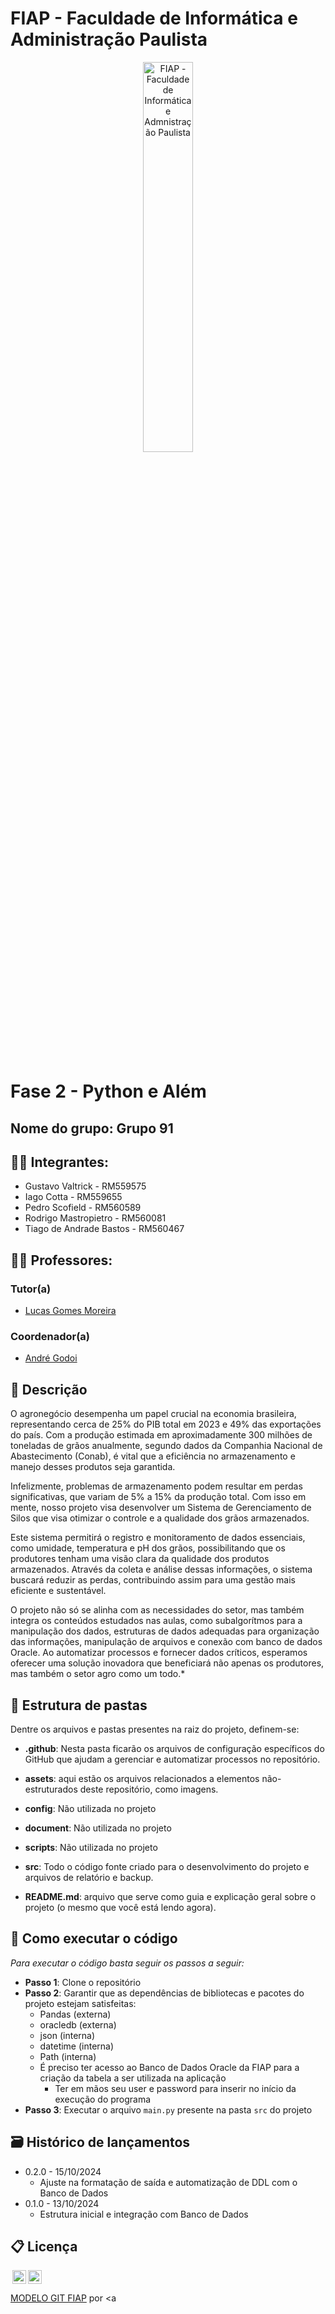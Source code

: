 # FIAP - Faculdade de Informática e Administração Paulista

<p align="center">
<a href= "https://www.fiap.com.br/"><img src="assets/logo-fiap.png" alt="FIAP - Faculdade de Informática e Admnistração Paulista" border="0" width=40% height=40%></a>
</p>

<br>

# Fase 2 - Python e Além

## Nome do grupo: Grupo 91

## 👨‍🎓 Integrantes: 
- Gustavo Valtrick - RM559575
- Iago Cotta - RM559655
- Pedro Scofield - RM560589
- Rodrigo Mastropietro - RM560081
- Tiago de Andrade Bastos - RM560467

## 👩‍🏫 Professores:
### Tutor(a) 
- <a href="https://www.linkedin.com/in/lucas-gomes-moreira-15a8452a/">Lucas Gomes Moreira</a>
### Coordenador(a)
- <a href="https://www.linkedin.com/in/profandregodoi/">André Godoi</a>


## 📜 Descrição

O agronegócio desempenha um papel crucial na economia brasileira, representando cerca de 25% do PIB total em 2023 e 49% das exportações do país. Com a produção estimada em aproximadamente 300 milhões de toneladas de grãos anualmente, segundo dados da Companhia Nacional de Abastecimento (Conab), é vital que a eficiência no armazenamento e manejo desses produtos seja garantida. 

Infelizmente, problemas de armazenamento podem resultar em perdas significativas, que variam de 5% a 15% da produção total. Com isso em mente, nosso projeto visa desenvolver um Sistema de Gerenciamento de Silos que visa otimizar o controle e a qualidade dos grãos armazenados.

Este sistema permitirá o registro e monitoramento de dados essenciais, como umidade, temperatura e pH dos grãos, possibilitando que os produtores tenham uma visão clara da qualidade dos produtos armazenados. Através da coleta e análise dessas informações, o sistema buscará reduzir as perdas, contribuindo assim para uma gestão mais eficiente e sustentável.

O projeto não só se alinha com as necessidades do setor, mas também integra os conteúdos estudados nas aulas, como subalgorítmos para a manipulação dos dados, estruturas de dados adequadas para organização das informações, manipulação de arquivos e conexão com banco de dados Oracle. Ao automatizar processos e fornecer dados críticos, esperamos oferecer uma solução inovadora que beneficiará não apenas os produtores, mas também o setor agro como um todo.*


## 📁 Estrutura de pastas

Dentre os arquivos e pastas presentes na raiz do projeto, definem-se:

- <b>.github</b>: Nesta pasta ficarão os arquivos de configuração específicos do GitHub que ajudam a gerenciar e automatizar processos no repositório.

- <b>assets</b>: aqui estão os arquivos relacionados a elementos não-estruturados deste repositório, como imagens.

- <b>config</b>: Não utilizada no projeto

- <b>document</b>: Não utilizada no projeto

- <b>scripts</b>: Não utilizada no projeto

- <b>src</b>: Todo o código fonte criado para o desenvolvimento do projeto e arquivos de relatório e backup.

- <b>README.md</b>: arquivo que serve como guia e explicação geral sobre o projeto (o mesmo que você está lendo agora).

## 🔧 Como executar o código

*Para executar o código basta seguir os passos a seguir:*
* **Passo 1**: Clone o repositório
* **Passo 2**: Garantir que as dependências de bibliotecas e pacotes do projeto estejam satisfeitas:
  * Pandas (externa)
  * oracledb (externa)
  * json (interna)
  * datetime (interna)
  * Path (interna)
  * É preciso ter acesso ao Banco de Dados Oracle da FIAP para a criação da tabela a ser utilizada na aplicação
    * Ter em mãos seu user e password para inserir no início da execução do programa
* **Passo 3**: Executar o arquivo `main.py` presente na pasta `src` do projeto


## 🗃 Histórico de lançamentos


* 0.2.0 - 15/10/2024
    * Ajuste na formatação de saída e automatização de DDL com o Banco de Dados
* 0.1.0 - 13/10/2024
    * Estrutura inicial e integração com Banco de Dados

## 📋 Licença

<img style="height:22px!important;margin-left:3px;vertical-align:text-bottom;" src="https://mirrors.creativecommons.org/presskit/icons/cc.svg?ref=chooser-v1"><img style="height:22px!important;margin-left:3px;vertical-align:text-bottom;" src="https://mirrors.creativecommons.org/presskit/icons/by.svg?ref=chooser-v1"><p xmlns:cc="http://creativecommons.org/ns#" xmlns:dct="http://purl.org/dc/terms/"><a property="dct:title" rel="cc:attributionURL" href="https://github.com/agodoi/template">MODELO GIT FIAP</a> por <a 
